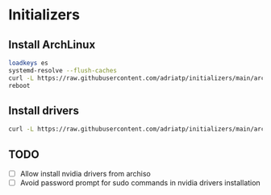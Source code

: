 # Initializers

## Install ArchLinux
```bash
loadkeys es
systemd-resolve --flush-caches
curl -L https://raw.githubusercontent.com/adriatp/initializers/main/arc/install.sh | sh
reboot
```

## Install drivers

```bash
curl -L https://raw.githubusercontent.com/adriatp/initializers/main/arc/nvidia.sh | sh
```

## TODO

- [ ] Allow install nvidia drivers from archiso
- [ ] Avoid password prompt for sudo commands in nvidia drivers installation